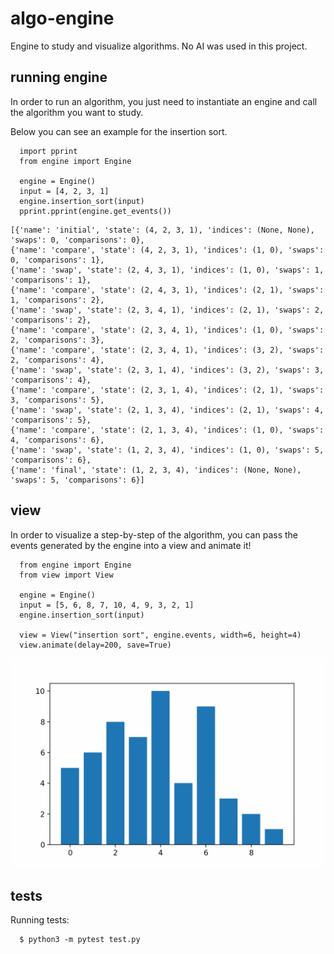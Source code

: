 # algo-engine
Engine to study and visualize algorithms. No AI was used in this project.

## running engine
In order to run an algorithm, you just need to instantiate an engine 
and call the algorithm you want to study.

Below you can see an example for the insertion sort.
  ```
    import pprint
    from engine import Engine

    engine = Engine()
    input = [4, 2, 3, 1]
    engine.insertion_sort(input)
    pprint.pprint(engine.get_events())
  ```
  ```
[{'name': 'initial', 'state': (4, 2, 3, 1), 'indices': (None, None), 'swaps': 0, 'comparisons': 0},
 {'name': 'compare', 'state': (4, 2, 3, 1), 'indices': (1, 0), 'swaps': 0, 'comparisons': 1},
 {'name': 'swap', 'state': (2, 4, 3, 1), 'indices': (1, 0), 'swaps': 1, 'comparisons': 1},
 {'name': 'compare', 'state': (2, 4, 3, 1), 'indices': (2, 1), 'swaps': 1, 'comparisons': 2},
 {'name': 'swap', 'state': (2, 3, 4, 1), 'indices': (2, 1), 'swaps': 2, 'comparisons': 2},
 {'name': 'compare', 'state': (2, 3, 4, 1), 'indices': (1, 0), 'swaps': 2, 'comparisons': 3},
 {'name': 'compare', 'state': (2, 3, 4, 1), 'indices': (3, 2), 'swaps': 2, 'comparisons': 4},
 {'name': 'swap', 'state': (2, 3, 1, 4), 'indices': (3, 2), 'swaps': 3, 'comparisons': 4},
 {'name': 'compare', 'state': (2, 3, 1, 4), 'indices': (2, 1), 'swaps': 3, 'comparisons': 5},
 {'name': 'swap', 'state': (2, 1, 3, 4), 'indices': (2, 1), 'swaps': 4, 'comparisons': 5},
 {'name': 'compare', 'state': (2, 1, 3, 4), 'indices': (1, 0), 'swaps': 4, 'comparisons': 6},
 {'name': 'swap', 'state': (1, 2, 3, 4), 'indices': (1, 0), 'swaps': 5, 'comparisons': 6},
 {'name': 'final', 'state': (1, 2, 3, 4), 'indices': (None, None), 'swaps': 5, 'comparisons': 6}]
  ```

## view
In order to visualize a step-by-step of the algorithm, you can pass the events
generated by the engine into a view and animate it!

```
  from engine import Engine
  from view import View

  engine = Engine()
  input = [5, 6, 8, 7, 10, 4, 9, 3, 2, 1]
  engine.insertion_sort(input)

  view = View("insertion sort", engine.events, width=6, height=4)
  view.animate(delay=200, save=True)
 ```
  ![insertion sort animation example](https://github.com/cathoderay/algo-engine/blob/main/media/insertion_sort_example.gif)


## tests
 Running tests:
   ```
     $ python3 -m pytest test.py
   ```
